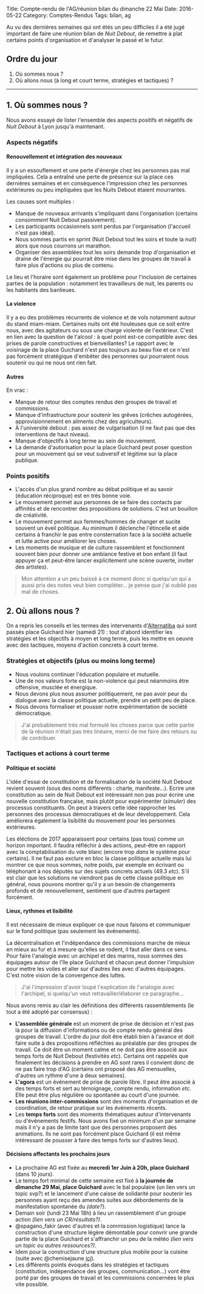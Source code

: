 Title: Compte-rendu de l'AG/réunion bilan du dimanche 22 Mai
Date: 2016-05-22
Category: Comptes-Rendus
Tags: bilan, ag



Au vu des dernières semaines qui ont étés un peu difficiles il a été jugé important de faire une réunion bilan de _Nuit Debout_, de remettre à plat certains points d'organisation et d'analyser le passé et le futur.

## Ordre du jour

1. Où sommes nous ?
2. Où allons nous (à long et court terme, stratégies et tactiques) ?

---

## 1. Où sommes nous ?

Nous avons essayé de lister l'ensemble des aspects positifs et négatifs de _Nuit Debout_ à Lyon jusqu'à maintenant.

### Aspects négatifs

#### Renouvellement et intégration des nouveaux

Il y a un essouflement et une perte d'énergie chez les personnes pas mal impliquées. Cela a entraîné une perte de présence sur la place ces dernières semaines et en conséquence l'impression chez les personnes extérieures ou peu impliquées que les Nuits Debout étaient mourrantes.

Les causes sont multiples :

- Manque de nouveaux arrivants s'impliquant dans l'organisation (certains _consomment_ Nuit Debout passivement).
- Les participants occasionnels sont perdus par l'organisation (l'accueil n'est pas idéal).
- Nous sommes partis en sprint (Nuit Debout tout les soirs et toute la nuit) alors que nous courrons un marathon.
- Organiser des assemblées tout les soirs demande trop d'organisation et draine de l'énergie qui pourrait être mise dans les groupes de travail à faire plus d'actions ou plus de contenu.

Le lieu et l'horaire sont également un problème pour l'inclusion de certaines parties de la population : notamment les travailleurs de nuit, les parents ou les habitants des banlieues.

#### La violence

Il y a eu des problèmes récurrents de violence et de vols notamment autour du stand miam-miam. Certaines nuits ont été houleuses que ce soit entre nous, avec des agitateurs ou sous une charge violente de l'extérieur. C'est en lien avec la question de l'alcool : à quel point est-ce compatible avec des prises de parole constructives et bienveillantes? Le rapport avec le voisinage de la place Guichard n'est pas toujours au beau fixe et ce n'est pas forcément stratégique d'embêter des personnes qui pourraient nous soutenir ou qui ne nous ont rien fait.

#### Autres

En vrac :

- Manque de retour des comptes rendus den groupes de travail et commissions.
- Manque d'infrastructure pour soutenir les grêves (crêches autogérées, approvisionnement en aliments chez des agriculteurs).
- À l'université debout : pas assez de vulgarisation (il ne faut pas que des interventions de haut niveau).
- Manque d'objectifs à long terme au sein de mouvement.
- La demande d'autorisation pour la place Guichard peut poser question pour un mouvement qui se veut subversif et légitime sur la place publique.

### Points positifs

- L'accès d'un plus grand nombre au débat politique et au savoir (éducation réciproque) est en très bonne voie.
- Le mouvement permet aux personnes de se faire des contacts par affinités et de rencontrer des propositions de solutions. C'est un bouillon de créativité.
- Le mouvement permet aux femmes/hommes de changer et sucite souvent un éveil politique. Au minimum il déclenche l'étincelle et aide certains à franchir le pas entre consternation face à la société actuelle et lutte active pour améliorer les choses.
- Les moments de musique et de culture rassemblent et fonctionnent souvent bien pour donner une ambiance festive et bon enfant (il faut appuyer ça et peut-être lancer explicitement une scène ouverte, inviter des artistes).

> Mon attention a un peu baissé à ce moment donc si quelqu'un qui a aussi pris des notes veut bien compléter... je pense que j'ai oublié pas mal de choses.

## 2. Où allons nous ?

On a repris les conseils et les termes des intervenants d'[Alternatiba](https://alternatiba.eu/) qui sont passés place Guichard hier (samedi 21) : tout d'abord identifier les stratégies et les objectifs à moyen et long terme, puis les mettre en oeuvre avec des tactiques, moyens d'action concrets à court terme.

### Stratégies et objectifs (plus ou moins long terme)

- Nous voulons continuer l'éducation populaire et mutuelle.
- Une de nos valeurs forte est la non-violence qui peut néanmoins être offensive, musclée et énergique.
- Nous devons plus nous assumer politiquement, ne pas avoir peur du dialogue avec la classe politique actuelle, prendre un petit peu de place.
- Nous devons formaliser et pousser notre expérimentation de société démocratique.

> J'ai probablement très mal formulé les choses parce que cette partie de la réunion n'était pas très linéaire, merci de me faire des retours ou de contribuer.

### Tactiques et actions à court terme

#### Politique et société

L'idée d'essai de constitution et de formalisation de la société Nuit Debout revient souvent (sous des noms différents : charte, manifeste...). Ecrire une constitution au sein de Nuit Debout est intéressant non pas pour écrire une nouvelle constitution française, mais plutôt pour expérimenter (_simuler_) des processus constituants. On peut à travers cette idée rapprocher les personnes des processus démocratiques et de leur développement. Cela améliorera également la lisibilité du mouvement pour les personnes extérieures.

Les éléctions de 2017 apparaissent pour certains (pas tous) comme un horizon important. Il faudra réfléchir à des actions, peut-être en rapport avec la comptabilisation du vote blanc (encore trop _dans_ le système pour certains). Il ne faut pas exclure en bloc la classe politique actuelle mais lui montrer ce que nous sommes, notre poids, par exemple en écrivant ou téléphonant à nos députés sur des sujets concrets actuels (49.3 _etc_). S'il est clair que les solutions ne viendront pas de cette classe politique en général, nous pouvons montrer qu'il y a un besoin de changements profonds et de renouvellement, sentiment que d'autres partagent forcément.

#### Lieux, rythmes et lisibilité

Il est nécessaire de mieux expliquer ce que nous faisons et communiquer sur le fond politique (pas seulement les événements).

La décentralisation et l'indépendance des commissions marche de mieux en mieux au fur et à mesure qu'elles se rodent, il faut aller dans ce sens. Pour faire l'analogie avec un archipel et des marins, nous sommes des équipages autour de l'île place Guichard et chacun peut donner l'impulsion pour mettre les voiles et aller sur d'autres îles avec d'autres équipages. C'est notre vision de la convergence des luttes.

> J'ai l'impression d'avoir loupé l'explication de l'analogie avec l'archipel, si quelqu'un veut retravailler/élaborer ce paragraphe...

Nous avons remis au clair les définitions des différents rassemblements (le tout a été adopté par consensus) :

- **L'assemblée générale** est un moment de prise de décision et n'est pas là pour la diffusion d'informations ou de compte rendu général des groupes de travail. L'ordre du jour doit être établi bien à l'avance et doit faire suite à des propositions réfléchies au préalable par des groupes de travail. Ce doit être un moment calme et ne doit pas être associé aux temps forts de Nuit Debout (festivités _etc_). Certains ont rappelés que finalement les décisions à prendre en AG sont rares il convient donc de ne pas faire trop d'AG (certains ont proposé des AG mensuelles, d'autres un rythme d'une à deux semaines).
- **L'agora** est un événement de prise de parole libre. Il peut être associé à des temps forts et sert au témoignage, compte rendu, information _etc_. Elle peut être plus régulière ou spontanée au court d'une journée.
- **Les réunions inter-commissions** sont des moments d'organisation et de coordination, de retour pratique sur les événements récents.
- Les **temps forts** sont des moments thématiques autour d'intervenants ou d'événements festifs. Nous avons fixé un minimum d'un par semaine mais il n'y a pas de limite tant que des personnes proposent des animations. Ils ne sont pas forcément place Guichard (il est même intéressant de pousser à faire des temps forts sur d'autres lieux).

#### Décisions affectants les prochains jours

- La prochaine AG est fixée au **mecredi 1er Juin à 20h, place Guichard** (dans 10 jours).
- Le temps fort minimal de cette semaine est fixé à **la journée de dimanche 29 Mai, place Guichard** avec le bal populaire (un lien vers un topic svp?) et le lancement d'une caisse de solidarité pour soutenir les personnes ayant reçu des amendes suites aux débordements de la manifestation spontanée du _(date?)_.
- Demain soir (lundi 23 Mai 18h) à lieu un rassemblement d'un groupe action _(lien vers un CR/résultats?)_.
- @spagano_fakir (avec d'autres et la commission logistique) lance la construction d'une structure légère démontable pour convrir une grande partie de la place Guichard et s'affranchir un peu de la météo _(lien vers un topic ou autres ressources?)_.
- Idem pour la construction d'une structure plus mobile pour la cuisine (suite avec @chemisejaune [ici](https://forumalt.nuitdeboutlyon.fr/t/construire-une-cuisine/1256)).
- Les différents points évoqués dans les stratégies et tactiques (constitution, indépendance des groupes, communication...) vont être porté par des groupes de travail et les commissions concernées le plus vite possible.
